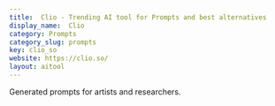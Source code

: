 ```yaml
---
title:  Clio - Trending AI tool for Prompts and best alternatives
display_name:  Clio
category: Prompts
category_slug: prompts
key: clio_so
website: https://clio.so/
layout: aitool
---
```


Generated prompts for artists and researchers.
